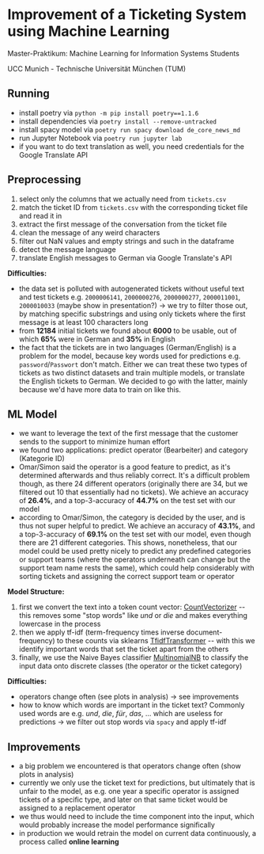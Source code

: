# Improvement of a Ticketing System using Machine Learning

Master-Praktikum: Machine Learning for Information Systems Students

UCC Munich - Technische Universität München (TUM)

## Running

- install poetry via `python -m pip install poetry==1.1.6`
- install dependencies via `poetry install --remove-untracked`
- install spacy model via `poetry run spacy download de_core_news_md`
- run Jupyter Notebook via `poetry run jupyter lab`
- if you want to do text translation as well, you need credentials for the Google Translate API

## Preprocessing

1. select only the columns that we actually need from `tickets.csv`
1. match the ticket ID from `tickets.csv` with the corresponding ticket file and read it in
1. extract the first message of the conversation from the ticket file
1. clean the message of any weird characters
1. filter out NaN values and empty strings and such in the dataframe
1. detect the message language
1. translate English messages to German via Google Translate's API

**Difficulties:**

- the data set is polluted with autogenerated tickets without useful text and test tickets e.g. `2000006141`, `2000000276`, `2000000277`, `2000011001`, `2000010033` (maybe show in presentation?) -> we try to filter those out, by matching specific substrings and using only tickets where the first message is at least 100 characters long
- from **12184** initial tickets we found about **6000** to be usable, out of which **65%** were in German and **35%** in English
- the fact that the tickets are in two languages (German/English) is a problem for the model, because key words used for predictions e.g. `password`/`Passwort` don't match. Either we can treat these two types of tickets as two distinct datasets and train multiple models, or translate the English tickets to German. We decided to go with the latter, mainly because we'd have more data to train on like this.

## ML Model

- we want to leverage the text of the first message that the customer sends to the support to minimize human effort
- we found two applications: predict operator (Bearbeiter) and category (Kategorie ID)
- Omar/Simon said the operator is a good feature to predict, as it's determined afterwards and thus reliably correct. It's a difficult problem though, as there 24 different operators (originally there are 34, but we filtered out 10 that essentially had no tickets). We achieve an accuracy of **26.4%**, and a top-3-accuracy of **44.7%** on the test set with our model
- according to Omar/Simon, the category is decided by the user, and is thus not super helpful to predict. We achieve an accuracy of **43.1%**, and a top-3-accuracy of **69.1%** on the test set with our model, even though there are 21 different categories. This shows, nonetheless, that our model could be used pretty nicely to predict any predefined categories or support teams (where the operators underneath can change but the support team name rests the same), which could help considerably with sorting tickets and assigning the correct support team or operator

**Model Structure:**

1. first we convert the text into a token count vector: [CountVectorizer](https://scikit-learn.org/stable/modules/generated/sklearn.feature_extraction.text.CountVectorizer.html) -- this removes some "stop words" like _und_ or _die_ and makes everything lowercase in the process
1. then we apply tf-idf (term-frequency times inverse document-frequency) to these counts via sklearns [TfidfTransformer](https://scikit-learn.org/stable/modules/generated/sklearn.feature_extraction.text.TfidfTransformer.html) -- with this we identify important words that set the ticket apart from the others
1. finally, we use the Naive Bayes classifier [MultinomialNB](https://scikit-learn.org/stable/modules/generated/sklearn.naive_bayes.MultinomialNB.html) to classify the input data onto discrete classes (the operator or the ticket category)

**Difficulties:**

- operators change often (see plots in analysis) -> see improvements
- how to know which words are important in the ticket text? Commonly used words are e.g. _und_, _die_, _für_, _das_, ... which are useless for predictions -> we filter out stop words via `spacy` and apply tf-idf

## Improvements

- a big problem we encountered is that operators change often (show plots in analysis)
- currently we only use the ticket text for predictions, but ultimately that is unfair to the model, as e.g. one year a specific operator is assigned tickets of a specific type, and later on that same ticket would be assigned to a replacement operator
- we thus would need to include the time component into the input, which would probably increase the model performance significally
- in production we would retrain the model on current data continuously, a process called **online learning**
